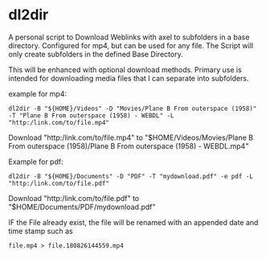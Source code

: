 # dl2dir
A personal script to Download Weblinks with axel to subfolders in a base directory. Configured for mp4, but can be used for any file. The Script will only create subfolders in the defined Base Directory. 

This will be enhanced with optional download methods.
Primary use is intended for downloading media files that I can separate into subfolders.

example for mp4:

    dl2dir -B "${HOME}/Videos" -D "Movies/Plane B From outerspace (1958)" -T "Plane B From outerspace (1958) - WEBDL" -L "http:/link.com/to/file.mp4"

  Download "http:/link.com/to/file.mp4" to "$HOME/Videos/Movies/Plane B From outerspace (1958)/Plane B From outerspace (1958) - WEBDL.mp4"
  
Example for pdf:

    dl2dir -B "${HOME}/Documents" -D "PDF" -T "mydownload.pdf" -e pdf -L "http:/link.com/to/file.pdf"

  Download "http:/link.com/to/file.pdf" to "$HOME/Documents/PDF/mydownload.pdf"
  
  
  IF the File already exist, the file will be renamed with an appended date and time stamp such as
  
    file.mp4 > file.180826144559.mp4
